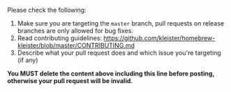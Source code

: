 Please check the following:

1. Make sure you are targeting the `master` branch, pull requests on release branches are only allowed for bug fixes.
2. Read contributing guidelines: https://github.com/kleister/homebrew-kleister/blob/master/CONTRIBUTING.md
3. Describe what your pull request does and which issue you're targeting (if any)

**You MUST delete the content above including this line before posting, otherwise your pull request will be invalid.**
